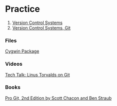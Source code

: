 # Practice

1. [Version Control
   Systems](https://drive.google.com/open?id=0B85z_dQxOMgLcHFzaHFFaFhWcHM)
2. [Version Control
   Systems, Git](https://drive.google.com/open?id=0B85z_dQxOMgLeDlhaVRHNHoteFE)

### Files
[Cygwin Package](https://drive.google.com/open?id=0B85z_dQxOMgLREtaZE5vT1dQa0k)

### Videos
[Tech Talk: Linus Torvalds on Git](https://drive.google.com/open?id=0B85z_dQxOMgLeDlmWWt2X1g4Ujg)

### Books
[Pro Git, 2nd Edition by Scott Chacon and Ben Straub](https://progit.org)

